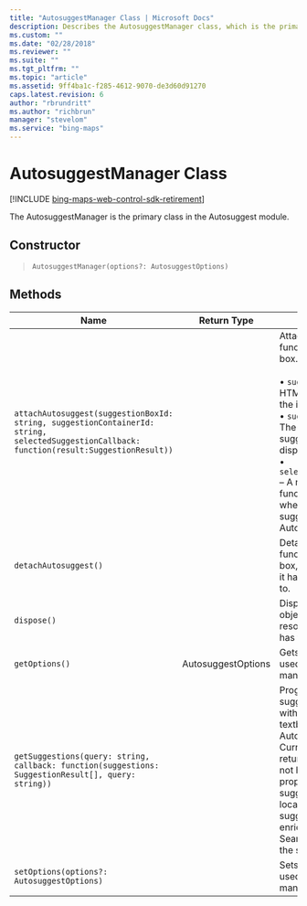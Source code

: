 ```yaml
---
title: "AutosuggestManager Class | Microsoft Docs"
description: Describes the AutosuggestManager class, which is the primary class in the Autosuggest module, and details its constructor and methods.
ms.custom: ""
ms.date: "02/28/2018"
ms.reviewer: ""
ms.suite: ""
ms.tgt_pltfrm: ""
ms.topic: "article"
ms.assetid: 9ff4ba1c-f285-4612-9070-de3d60d91270
caps.latest.revision: 6
author: "rbrundritt"
ms.author: "richbrun"
manager: "stevelom"
ms.service: "bing-maps"
---
```


# AutosuggestManager Class

[!INCLUDE [bing-maps-web-control-sdk-retirement](../../../includes/bing-maps-web-control-sdk-retirement.md)]

The AutosuggestManager is the primary class in the Autosuggest module.

## Constructor

> `AutosuggestManager(options?: AutosuggestOptions)`

## Methods

Name                            | Return Type            | Description
------------------------------- | ---------------------- | -----------------
`attachAutosuggest(suggestionBoxId: string, suggestionContainerId: string, selectedSuggestionCallback: function(result:SuggestionResult))` | |  Attaches the Autosuggest functionality to an input box.<br/><br/> • `suggestionBoxId` – The HTML element identifier of the input box.<br/> • `suggestionContainerId` – The Id of container where suggestions will be displayed.<br/> • `selectedSuggestionCallback` – A reference to a callback function that will be called when a user selects a suggestion from the Autosuggest UI. 
`detachAutosuggest()`             |                        | Detaches the autosuggest functionality from the input box, freeing any resources it has or events it has tied to.
`dispose()`                       |                        | Disposes the Autosuggest object, freeing any resources it has or events it has tied to.
`getOptions()`                    | AutosuggestOptions	 | Gets the options currently used by the autosuggest manager.
`getSuggestions(query: string, callback: function(suggestions: SuggestionResult[], query: string))` | | Programmatically retrieves suggestions for queries without the need to attach a textbox to the AutosuggestManager. Currently the suggestions returned by this function do not have their bestView property set and address suggestions do not have location coordinates. These suggestions can easily be enriched by using the Search module to geocode the suggestion.
`setOptions(options?: AutosuggestOptions)`	 |           | Sets the options currently used by the autosuggest manager.
